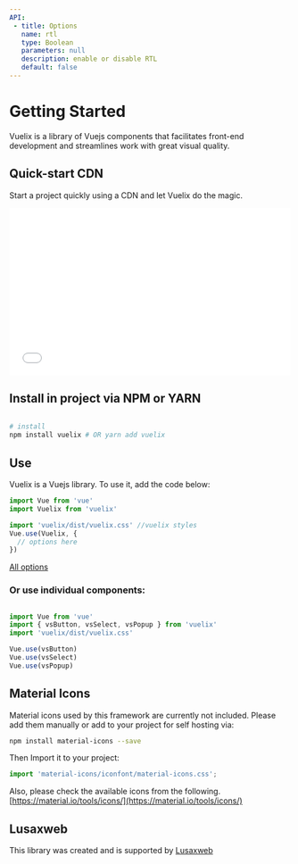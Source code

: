 ```yaml
---
API:
 - title: Options
   name: rtl
   type: Boolean
   parameters: null
   description: enable or disable RTL
   default: false
---
```

# Getting Started

<box header>

Vuelix is a library of Vuejs components that facilitates front-end development and streamlines work with great visual quality.

</box>


<box>

## Quick-start CDN

Start a project quickly using a CDN and let Vuelix do the magic.

<Scrimba href="https://scrimba.com/c/crEd8hq" text="Try this lesson on Scrimba" />

<iframe width="100%" height="300" src="//jsfiddle.net/luisdanielroviracontreras/txzqp7ny/362/embedded/html,result/" allowfullscreen="allowfullscreen" allowpaymentrequest frameborder="0"></iframe>

</box>

<box>

## Install in project via NPM or YARN

```bash

# install
npm install vuelix # OR yarn add vuelix

```


</box>

<box>

## Use

Vuelix is a Vuejs library. To use it, add the code below:

```js
import Vue from 'vue'
import Vuelix from 'vuelix'

import 'vuelix/dist/vuelix.css' //vuelix styles
Vue.use(Vuelix, {
  // options here
})
```

[All options](/development/#vs-api)

</box>

<box>

### Or use individual components:

```javascript

import Vue from 'vue'
import { vsButton, vsSelect, vsPopup } from 'vuelix'
import 'vuelix/dist/vuelix.css'

Vue.use(vsButton)
Vue.use(vsSelect)
Vue.use(vsPopup)

```

</box>




<box>

## Material Icons

Material icons used by this framework are currently not included. Please add them manually or add to your project for self hosting via:

```bash
npm install material-icons --save
```
Then Import it to your project:
```js
import 'material-icons/iconfont/material-icons.css';
```

Also, please check the available icons from the following.
[https://material.io/tools/icons/](https://material.io/tools/icons/)

</box>

<box>

## Lusaxweb

This library was created and is supported by [Lusaxweb](https://lusaxweb.net)

</box>
